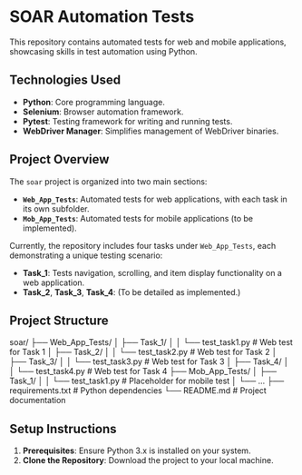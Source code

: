 # SOAR Automation Tests

This repository contains automated tests for web and mobile applications, showcasing skills in test automation using Python.

## Technologies Used
- **Python**: Core programming language.
- **Selenium**: Browser automation framework.
- **Pytest**: Testing framework for writing and running tests.
- **WebDriver Manager**: Simplifies management of WebDriver binaries.

## Project Overview
The `soar` project is organized into two main sections:
- **`Web_App_Tests`**: Automated tests for web applications, with each task in its own subfolder.
- **`Mob_App_Tests`**: Automated tests for mobile applications (to be implemented).

Currently, the repository includes four tasks under `Web_App_Tests`, each demonstrating a unique testing scenario:
- **Task_1**: Tests navigation, scrolling, and item display functionality on a web application.
- **Task_2**, **Task_3**, **Task_4**: (To be detailed as implemented.)

## Project Structure 
soar/
├── Web_App_Tests/
│   ├── Task_1/
│   │   └── test_task1.py  # Web test for Task 1
│   ├── Task_2/
│   │   └── test_task2.py  # Web test for Task 2
│   ├── Task_3/
│   │   └── test_task3.py  # Web test for Task 3
│   ├── Task_4/
│   │   └── test_task4.py  # Web test for Task 4
├── Mob_App_Tests/
│   ├── Task_1/
│   │   └── test_task1.py  # Placeholder for mobile test
│   └── ...
├── requirements.txt       # Python dependencies
└── README.md              # Project documentation

## Setup Instructions
1. **Prerequisites**: Ensure Python 3.x is installed on your system.
2. **Clone the Repository**: Download the project to your local machine.
